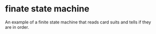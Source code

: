 # finate state machine
 An example of a finite state machine that reads card suits and tells if they are in order.
